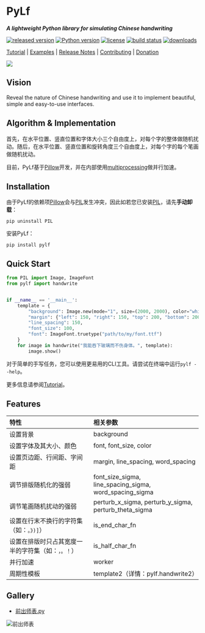 # PyLf

___A lightweight Python library for simulating Chinese handwriting___

[![released version](https://img.shields.io/pypi/v/PyLf.svg)][pypi]
[![Python version](https://img.shields.io/pypi/pyversions/PyLf.svg)][pypi]
[![license](https://img.shields.io/github/license/Gsllchb/PyLf.svg)][license]
[![build status](https://travis-ci.org/Gsllchb/PyLf.svg?branch=master)](https://travis-ci.org/Gsllchb/PyLf)
[![downloads](https://img.shields.io/pypi/dm/PyLf.svg)](https://pypistats.org/packages/pylf)

[Tutorial][tutorial] |
[Examples][examples] |
[Release Notes][release-notes] |
[Contributing][contributing] |
[Donation](https://gsllchb.github.io/donation/)

![](https://github.com/Gsllchb/PyLf-examples/blob/master/examples/v2/out/slogan.png)

## Vision

Reveal the nature of Chinese handwriting and use it to implement beautiful, simple and easy-to-use interfaces.

## Algorithm & Implementation

首先，在水平位置、竖直位置和字体大小三个自由度上，对每个字的整体做随机扰动。随后，在水平位置、竖直位置和旋转角度三个自由度上，对每个字的每个笔画做随机扰动。

目前，PyLf基于[Pillow][Pillow]开发，并在内部使用[multiprocessing](https://docs.python.org/3.4/library/multiprocessing.html)做并行加速。

## Installation

由于PyLf的依赖项[Pillow][Pillow]会与[PIL][PIL]发生冲突，因此如若您已安装[PIL][PIL]，请先**手动卸载**：

```console
pip uninstall PIL
```

安装PyLf：

```console
pip install pylf
```

## Quick Start

```python
from PIL import Image, ImageFont
from pylf import handwrite


if __name__ == '__main__':
    template = {
        "background": Image.new(mode="1", size=(2000, 2000), color="white"),
        "margin": {"left": 150, "right": 150, "top": 200, "bottom": 200},
        "line_spacing": 150,
        "font_size": 100,
        "font": ImageFont.truetype("path/to/my/font.ttf")
    }
    for image in handwrite("我能吞下玻璃而不伤身体。", template):
        image.show()
```

对于简单的手写任务，您可以使用更易用的CLI工具。请尝试在终端中运行`pylf --help`。

更多信息请参阅[Tutorial][tutorial]。

## Features

| 特性                         | 相关参数                                                    |
|:-------------------------- |:------------------------------------------------------- |
| 设置背景                       | background                                              |
| 设置字体及其大小、颜色                | font, font_size, color                                  |
| 设置页边距、行间距、字间距              | margin, line_spacing, word_spacing                      |
| 调节排版随机化的强弱                 | font_size_sigma, line_spacing_sigma, word_spacing_sigma |
| 调节笔画随机扰动的强弱                | perturb_x_sigma, perturb_y_sigma, perturb_theta_sigma   |
| 设置在行末不换行的字符集（如：`。》)]`）     | is_end_char_fn                                          |
| 设置在排版时只占其宽度一半的字符集（如：`，。！`） | is_half_char_fn                                         |
| 并行加速                       | worker                                                  |
| 周期性模板                      | template2（详情：pylf.handwrite2）                           |

## Gallery

* [前出师表.py](https://github.com/Gsllchb/PyLf-examples/blob/master/examples/v3/%E5%89%8D%E5%87%BA%E5%B8%88%E8%A1%A8.py)

![前出师表](https://github.com/Gsllchb/PyLf-examples/blob/master/examples/v3/out/%E5%89%8D%E5%87%BA%E5%B8%88%E8%A1%A8.png)


[tutorial]: https://github.com/Gsllchb/PyLf/blob/master/docs/tutorial.md
[PIL]: http://www.pythonware.com/products/pil/
[Pillow]: http://python-pillow.org/
[examples]: https://github.com/Gsllchb/PyLf-examples
[release-notes]: https://github.com/Gsllchb/PyLf/blob/master/docs/release_notes.md
[pypi]: https://pypi.org/project/pylf/
[license]: https://github.com/Gsllchb/PyLf/blob/master/LICENSE
[contributing]: https://github.com/Gsllchb/PyLf/blob/master/.github/CONTRIBUTING.md
